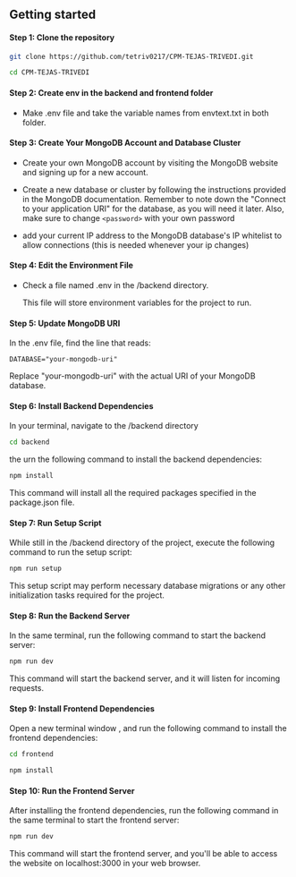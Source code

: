 ## Getting started

#### Step 1: Clone the repository

```bash
git clone https://github.com/tetriv0217/CPM-TEJAS-TRIVEDI.git
```

```bash
cd CPM-TEJAS-TRIVEDI
```
#### Step 2: Create env in the backend and frontend folder

- Make .env file and take the variable names from envtext.txt in both folder.

#### Step 3: Create Your MongoDB Account and Database Cluster

- Create your own MongoDB account by visiting the MongoDB website and signing up for a new account.

- Create a new database or cluster by following the instructions provided in the MongoDB documentation. Remember to note down the "Connect to your application URI" for the database, as you will need it later. Also, make sure to change `<password>` with your own password

- add your current IP address to the MongoDB database's IP whitelist to allow connections (this is needed whenever your ip changes)

#### Step 4: Edit the Environment File

- Check a file named .env in the /backend directory.

  This file will store environment variables for the project to run.

#### Step 5: Update MongoDB URI

In the .env file, find the line that reads:

`DATABASE="your-mongodb-uri"`

Replace "your-mongodb-uri" with the actual URI of your MongoDB database.

#### Step 6: Install Backend Dependencies

In your terminal, navigate to the /backend directory

```bash
cd backend
```

the urn the following command to install the backend dependencies:

```bash
npm install
```

This command will install all the required packages specified in the package.json file.

#### Step 7: Run Setup Script

While still in the /backend directory of the project, execute the following command to run the setup script:

```bash
npm run setup
```

This setup script may perform necessary database migrations or any other initialization tasks required for the project.

#### Step 8: Run the Backend Server

In the same terminal, run the following command to start the backend server:

```bash
npm run dev
```

This command will start the backend server, and it will listen for incoming requests.

#### Step 9: Install Frontend Dependencies

Open a new terminal window , and run the following command to install the frontend dependencies:

```bash
cd frontend
```

```bash
npm install
```

#### Step 10: Run the Frontend Server

After installing the frontend dependencies, run the following command in the same terminal to start the frontend server:

```bash
npm run dev
```

This command will start the frontend server, and you'll be able to access the website on localhost:3000 in your web browser.
